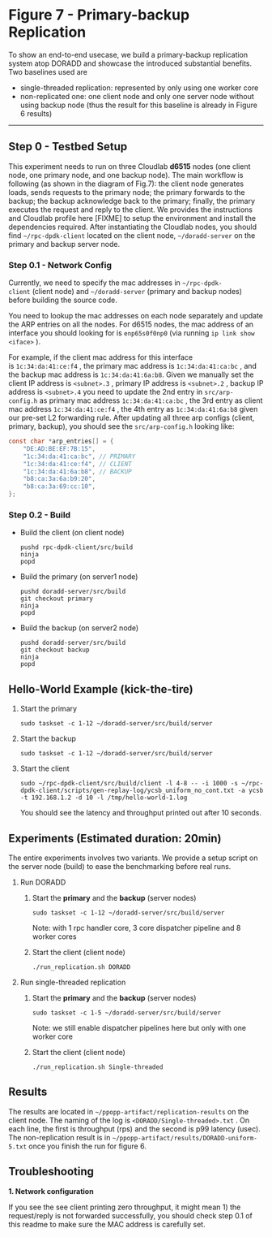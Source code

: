 # Figure 7 - Primary-backup Replication

To show an end-to-end usecase, we build a primary-backup replication system atop DORADD and showcase the introduced substantial benefits. Two baselines used are 

- single-threaded replication: represented by only using one worker core
- non-replicated one: one client node and only one server node without using backup node (thus the result for this baseline is already in Figure 6 results)

---

## **Step 0 - Testbed Setup**

This experiment needs to run on three Cloudlab **d6515** nodes (one client node, one primary node, and one backup node). The main workflow is following (as shown in the diagram of Fig.7): the client node generates loads, sends requests to the primary node; the primary forwards to the backup; the backup acknowledge back to the primary; finally, the primary executes the request and reply to the client. We provides the instructions and Cloudlab profile here [FIXME] to setup the environment and install the dependencies required. After instantiating the Cloudlab nodes, you should find `~/rpc-dpdk-client` located on the client node, `~/doradd-server` on the primary and backup server node.

### **Step 0.1 - Network Config**

Currently, we need to specify the mac addresses in `~/rpc-dpdk-client` (client node) and `~/doradd-server` (primary and backup nodes) before building the source code.

You need to lookup the mac addresses on each node separately and update the ARP entries on all the nodes. For d6515 nodes, the mac address of an interface you should looking for is `enp65s0f0np0` (via running `ip link show <iface>` ).

For example, if the client mac address for this interface is `1c:34:da:41:ce:f4` , the primary mac address is `1c:34:da:41:ca:bc` , and the backup mac address is `1c:34:da:41:6a:b8`. Given we manually set the client IP address is `<subnet>.3` , primary IP address is `<subnet>.2` , backup IP address is `<subnet>.4` you need to update the 2nd entry in `src/arp-config.h` as primary mac address `1c:34:da:41:ca:bc` , the 3rd entry as client mac address `1c:34:da:41:ce:f4` , the 4th entry as `1c:34:da:41:6a:b8` given our pre-set L2 forwarding rule. After updating all three arp configs (client, primary, backup), you should see the `src/arp-config.h` looking like:

```c
const char *arp_entries[] = {
    "DE:AD:BE:EF:7B:15",
    "1c:34:da:41:ca:bc", // PRIMARY
    "1c:34:da:41:ce:f4", // CLIENT
    "1c:34:da:41:6a:b8", // BACKUP
    "b8:ca:3a:6a:b9:20",
    "b8:ca:3a:69:cc:10",
};
```

### **Step 0.2 - Build**

- Build the client (on client node)
    
    ```
    pushd rpc-dpdk-client/src/build
    ninja
    popd
    ```
    
- Build the primary (on server1 node)
    
    ```
    pushd doradd-server/src/build
    git checkout primary
    ninja
    popd
    ```
    
- Build the backup (on server2 node)
    
    ```
    pushd doradd-server/src/build
    git checkout backup
    ninja
    popd
    ```
    

## **Hello-World Example (kick-the-tire)**

1. Start the primary
    
    ```
    sudo taskset -c 1-12 ~/doradd-server/src/build/server
    ```
    
2. Start the backup
    
    ```
    sudo taskset -c 1-12 ~/doradd-server/src/build/server
    ```
    
3. Start the client
    
    ```
    sudo ~/rpc-dpdk-client/src/build/client -l 4-8 -- -i 1000 -s ~/rpc-dpdk-client/scripts/gen-replay-log/ycsb_uniform_no_cont.txt -a ycsb -t 192.168.1.2 -d 10 -l /tmp/hello-world-1.log
    ```
    
    You should see the latency and throughput printed out after 10 seconds.
    

## **Experiments (Estimated duration: 20min)**

The entire experiments involves two variants. We provide a setup script on the server node (build) to ease the benchmarking before real runs.

1. Run DORADD
    1. Start the **primary** and the **backup** (server nodes)
        
        ```
        sudo taskset -c 1-12 ~/doradd-server/src/build/server
        ```
        
        Note: with 1 rpc handler core, 3 core dispatcher pipeline and 8 worker cores
        
    2. Start the client (client node)
        
        ```
        ./run_replication.sh DORADD
        ```
        
2. Run single-threaded replication
    1. Start the **primary** and the **backup** (server nodes)
        
        ```
        sudo taskset -c 1-5 ~/doradd-server/src/build/server
        ```
        
        Note: we still enable dispatcher pipelines here but only with one worker core
        
    2. Start the client (client node)
        
        ```
        ./run_replication.sh Single-threaded
        ```
        

## **Results**

The results are located in `~/ppopp-artifact/replication-results` on the client node. The naming of the log is `<DORADD/Single-threaded>.txt` . On each line, the first is throughput (rps) and the second is p99 latency (usec). The non-replication result is in `~/ppopp-artifact/results/DORADD-uniform-5.txt` once you finish the run for figure 6.

## **Troubleshooting**

**1. Network configuration**

If you see the see client printing zero throughput, it might mean 1) the request/reply is not forwarded successfully, you should check step 0.1 of this readme to make sure the MAC address is carefully set.
